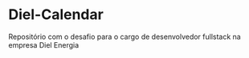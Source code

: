 # Diel-Calendar
Repositório com o desafio para o cargo de desenvolvedor fullstack na empresa Diel Energia
